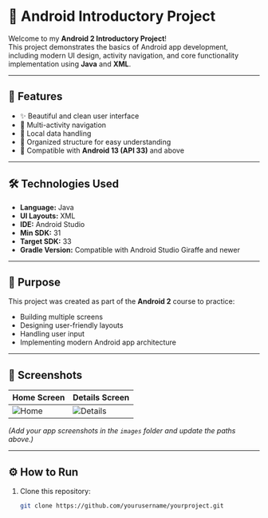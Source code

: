 # 📱 Android Introductory Project

Welcome to my **Android 2 Introductory Project**!  
This project demonstrates the basics of Android app development, including modern UI design, activity navigation, and core functionality implementation using **Java** and **XML**.

---

## 🚀 Features

- ✨ Beautiful and clean user interface  
- 🧭 Multi-activity navigation  
- 💾 Local data handling  
- 📂 Organized structure for easy understanding  
- 📱 Compatible with **Android 13 (API 33)** and above  

---

## 🛠️ Technologies Used

- **Language:** Java  
- **UI Layouts:** XML  
- **IDE:** Android Studio  
- **Min SDK:** 31  
- **Target SDK:** 33  
- **Gradle Version:** Compatible with Android Studio Giraffe and newer  

---

## 🎯 Purpose

This project was created as part of the **Android 2** course to practice:
- Building multiple screens  
- Designing user-friendly layouts  
- Handling user input  
- Implementing modern Android app architecture  

---

## 📸 Screenshots

| Home Screen | Details Screen |
|--------------|----------------|
| ![Home](images/home.png) | ![Details](images/details.png) |

*(Add your app screenshots in the `images` folder and update the paths above.)*

---

## ⚙️ How to Run

1. Clone this repository:
   ```bash
   git clone https://github.com/yourusername/yourproject.git
